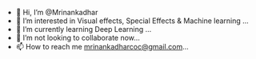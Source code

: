 - 👋 Hi, I’m @Mrinankadhar
- 👀 I’m interested in Visual effects, Special Effects & Machine learning ...
- 🌱 I’m currently learning Deep Learning ...
- 💞️ I’m not looking to collaborate now...
- 📫 How to reach me mrinankadharcoc@gmail.com...

<!---
Mrinankadhar/Mrinankadhar is a ✨ special ✨ repository because its `README.md` (this file) appears on your GitHub profile.
You can click the Preview link to take a look at your changes.
--->
